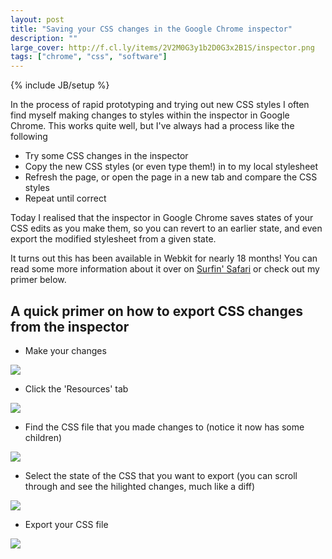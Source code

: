 ```yaml
---
layout: post
title: "Saving your CSS changes in the Google Chrome inspector"
description: ""
large_cover: http://f.cl.ly/items/2V2M0G3y1b2D0G3x2B1S/inspector.png
tags: ["chrome", "css", "software"]
---
```

{% include JB/setup %}

In the process of rapid prototyping and trying out new CSS styles I often find myself making changes to styles within the inspector in Google Chrome. This works quite well, but I've always had a process like the following

* Try some CSS changes in the inspector
* Copy the new CSS styles (or even type them!) in to my local stylesheet
* Refresh the page, or open the page in a new tab and compare the CSS styles
* Repeat until correct

Today I realised that the inspector in Google Chrome saves states of your CSS edits as you make them, so you can revert to an earlier state, and even export the modified stylesheet from a given state.

It turns out this has been available in Webkit for nearly 18 months! You can read some more information about it over on [Surfin' Safari](http://www.webkit.org/blog/1463/web-inspector-styles-enhanced/) or check out my primer below.

## A quick primer on how to export CSS changes from the inspector

* Make your changes

![](http://f.cl.ly/items/2f0N2Q1L0q3S35040p3q/by%20default%202012-06-22%20at%2010.16.54.png)

* Click the 'Resources' tab

![](http://f.cl.ly/items/120W0h0M1W091d3Y1D3r/by%20default%202012-06-22%20at%2010.17.34.png)

* Find the CSS file that you made changes to (notice it now has some children)

![](http://f.cl.ly/items/41280W2d1p020q1q440g/by%20default%202012-06-22%20at%2010.18.24.png)

* Select the state of the CSS that you want to export (you can scroll through and see the hilighted changes, much like a diff)

![](http://f.cl.ly/items/3j3e2T2n361m0g262p36/by%20default%202012-06-22%20at%2010.19.11.png)

* Export your CSS file

![](http://f.cl.ly/items/2B2I1y3Z2j0o3W0E0W1a/by%20default%202012-06-22%20at%2010.19.42.png)